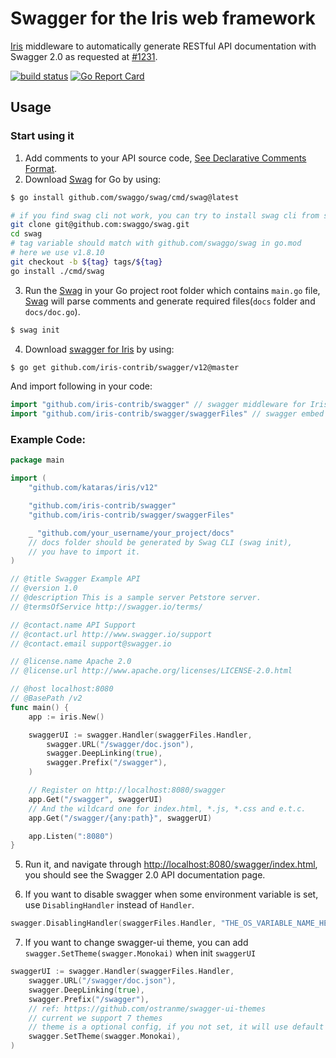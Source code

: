# Swagger for the Iris web framework

[Iris](https://github.com/kataras/iris) middleware to automatically generate RESTful API documentation with Swagger 2.0 as requested at [#1231](https://github.com/kataras/iris/issues/1231).

[![build status](https://img.shields.io/github/actions/workflow/status/iris-contrib/swagger/ci.yml?branch=master&style=for-the-badge)](https://github.com/iris-contrib/swagger/actions) 
[![Go Report Card](https://goreportcard.com/badge/github.com/iris-contrib/swagger?style=for-the-badge)](https://goreportcard.com/report/github.com/iris-contrib/swagger)

## Usage

### Start using it

1. Add comments to your API source code, [See Declarative Comments Format](https://swaggo.github.io/swaggo.io/declarative_comments_format/).
2. Download [Swag](https://github.com/swaggo/swag) for Go by using:

```sh
$ go install github.com/swaggo/swag/cmd/swag@latest

# if you find swag cli not work, you can try to install swag cli from source
git clone git@github.com:swaggo/swag.git
cd swag
# tag variable should match with github.com/swaggo/swag in go.mod
# here we use v1.8.10
git checkout -b ${tag} tags/${tag}
go install ./cmd/swag
```

3. Run the [Swag](https://github.com/swaggo/swag) in your Go project root folder which contains `main.go` file, [Swag](https://github.com/swaggo/swag) will parse comments and generate required files(`docs` folder and `docs/doc.go`).

```sh
$ swag init
```

4. Download [swagger for Iris](https://github.com/iris-contrib/swagger) by using:

```sh
$ go get github.com/iris-contrib/swagger/v12@master
```

And import following in your code:

```go
import "github.com/iris-contrib/swagger" // swagger middleware for Iris 
import "github.com/iris-contrib/swagger/swaggerFiles" // swagger embed files

```

### Example Code:

```go
package main

import (
    "github.com/kataras/iris/v12"

    "github.com/iris-contrib/swagger"
    "github.com/iris-contrib/swagger/swaggerFiles"

    _ "github.com/your_username/your_project/docs"
    // docs folder should be generated by Swag CLI (swag init),
    // you have to import it.
)

// @title Swagger Example API
// @version 1.0
// @description This is a sample server Petstore server.
// @termsOfService http://swagger.io/terms/

// @contact.name API Support
// @contact.url http://www.swagger.io/support
// @contact.email support@swagger.io

// @license.name Apache 2.0
// @license.url http://www.apache.org/licenses/LICENSE-2.0.html

// @host localhost:8080
// @BasePath /v2
func main() {
    app := iris.New()

    swaggerUI := swagger.Handler(swaggerFiles.Handler,
		swagger.URL("/swagger/doc.json"),
		swagger.DeepLinking(true),
		swagger.Prefix("/swagger"),
	)

    // Register on http://localhost:8080/swagger
    app.Get("/swagger", swaggerUI)
    // And the wildcard one for index.html, *.js, *.css and e.t.c.
    app.Get("/swagger/{any:path}", swaggerUI)

    app.Listen(":8080")
}
```

5. Run it, and navigate through <http://localhost:8080/swagger/index.html>, you should see the Swagger 2.0 API documentation page.

6. If you want to disable swagger when some environment variable is set, use `DisablingHandler` instead of `Handler`.

```go
swagger.DisablingHandler(swaggerFiles.Handler, "THE_OS_VARIABLE_NAME_HERE", configurators ...Configurator)
```

7. If you want to change swagger-ui theme, you can add `swagger.SetTheme(swagger.Monokai)` when init `swaggerUI`
```go
swaggerUI := swagger.Handler(swaggerFiles.Handler,
    swagger.URL("/swagger/doc.json"),
    swagger.DeepLinking(true),
    swagger.Prefix("/swagger"),
    // ref: https://github.com/ostranme/swagger-ui-themes
    // current we support 7 themes
    // theme is a optional config, if you not set, it will use default theme
    swagger.SetTheme(swagger.Monokai),
)
```
